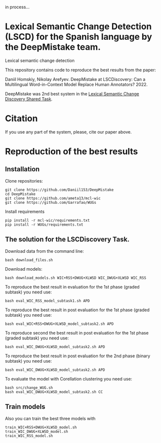 in process...

# Lexical Semantic Change Detection (LSCD) for the Spanish language by the DeepMistake team.
Lexical semantic change detection

This repository contains code to reproduce the best results from the paper:

Daniil Homskiy, Nikolay Arefyev. DeepMistake at LSCDiscovery: Can a Multilingual Word-in-Context Model Replace Human Annotators? 2022.

DeepMistake was 2nd best system in the [Lexical Semantic Change Discovery Shared Task](https://codalab.lisn.upsaclay.fr/competitions/2243#participate).

# Citation
If you use any part of the system, please, cite our paper above.

# Reproduction of the best results

## Installation
Clone repositories:
```shell script
git clone https://github.com/Daniil153/DeepMistake
cd DeepMistake
git clone https://github.com/ameta13/mcl-wic
git clone https://github.com/Garrafao/WUGs
```
Install requirements 
```shell script
pip install -r mcl-wic/requirements.txt
pip install -r WUGs/requirements.txt
 ```
## The solution for the LSCDiscovery Task.
Download data from the command line:
```shell script
bash download_files.sh
```
Download models: 
```shell script
bash download_models.sh WIC+RSS+DWUG+XLWSD WIC_DWUG+XLWSD WIC_RSS
```
To reproduce the best result in evaluation for the 1st phase (graded subtask) you need use:
```shell script
bash eval_WIC_RSS_model_subtask1.sh APD
```
To reproduce the best result in post evaluation for the 1st phase (graded subtask) you need use:
```shell script
bash eval_WIC+RSS+DWUG+XLWSD_model_subtask2.sh APD
```
To reproduce second the best result in post evaluation for the 1st phase (graded subtask) you need use:
```shell script
bash eval_WIC_DWUG+XLWSD_model_subtask2.sh APD
```

To reproduce the best result in post evaluation for the 2nd phase (binary subtask) you need use:
```shell script
bash eval_WIC_DWUG+XLWSD_model_subtask2.sh APD
```

To evaluate the model with Corellation clustering you need use:
```shell script
bash src/change_WUG.sh
bash eval_WIC_DWUG+XLWSD_model_subtask2.sh CC
```

## Train models
Also you can train the best three models with 
```shell script
train_WIC+RSS+DWUG+XLWSD_model.sh
train_WIC_DWUG+XLWSD_model.sh
train_WIC_RSS_model.sh
```
